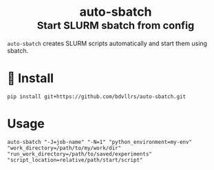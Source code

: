 <div align="center">
    <h1>auto-sbatch<br><small>Start SLURM sbatch from config</small></h1>
</div>

`auto-sbatch` creates SLURM scripts automatically and start them using sbatch.

# 🚀 Install
```
pip install git+https://github.com/bdvllrs/auto-sbatch.git
```

# Usage
```
auto-sbatch "-J=job-name" "-N=1" "python_environment=my-env" "work_directory=/path/to/my/work/dir" "run_work_directory=/path/to/saved/experiments" "script_location=relative/path/start/script"
```


